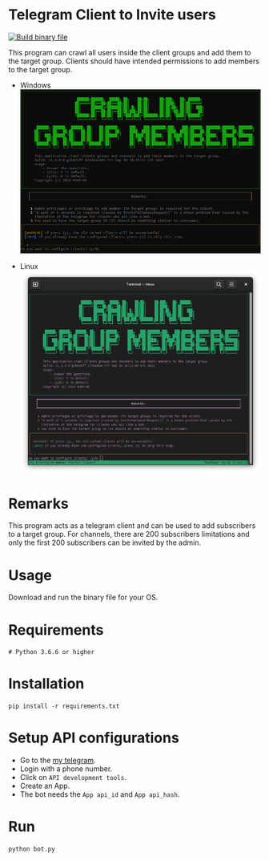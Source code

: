 # Telegram Client to Invite users

[![Build binary file](https://github.com/mjavadhpour/telegram-member-inviter/actions/workflows/build.yml/badge.svg)](https://github.com/mjavadhpour/telegram-member-inviter/actions/workflows/build.yml)

This program can crawl all users inside the client groups and add them to the target group. Clients should have intended permissions to add members to the target group.

- Windows
![Terminal Screenshot](/assets/images/next.windows.png)

- Linux
![Terminal Screenshot](/assets/images/next.linux.png)

# Remarks
This program acts as a telegram client and can be used to add subscribers to a target group. For channels, there are 200 subscribers limitations and only the first 200 subscribers can be invited by the admin.

# Usage
Download and run the binary file for your OS.

# Requirements

```shell
# Python 3.6.6 or higher
```

# Installation
```shell
pip install -r requirements.txt
```

# Setup API configurations
- Go to the [my telegram](https://my.telegram.org/).
- Login with a phone number.
- Click on `API development tools`.
- Create an App.
- The bot needs the `App api_id` and `App api_hash`.

# Run
```shell
python bot.py 
```
